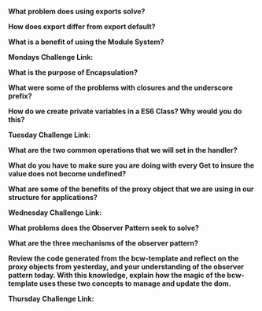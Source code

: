 **What problem does using exports solve?**



**How does export differ from export default?**



**What is a benefit of using the Module System?**



**Mondays Challenge Link:**



**What is the purpose of Encapsulation?**



**What were some of the problems with closures and the underscore prefix?**



**How do we create private variables in a ES6 Class? Why would you do this?**



**Tuesday Challenge Link:**


**What are the two common operations that we will set in the handler?**



**What do you have to make sure you are doing with every Get to insure the value does not become undefined?**




**What are some of the benefits of the proxy object that we are using in our structure for applications?**



**Wednesday Challenge Link:**



**What problems does the Observer Pattern seek to solve?**



**What are the three mechanisms of the observer pattern?**



**Review the code generated from the bcw-template and reflect on the proxy objects from yesterday, and your understanding of the observer pattern today. With this knowledge, explain how the magic of the bcw-template uses these two concepts to manage and update the dom.**


**Thursday Challenge Link:**

